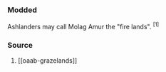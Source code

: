 ### Modded
Ashlanders may call Molag Amur the "fire lands". <sup>[1]</sup>
### Source
1. [[oaab-grazelands]]